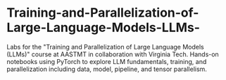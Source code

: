 # Training-and-Parallelization-of-Large-Language-Models-LLMs-
Labs for the "Training and Parallelization of Large Language Models (LLMs)" course at AASTMT in collaboration with Virginia Tech. Hands-on notebooks using PyTorch to explore LLM fundamentals, training, and parallelization including data, model, pipeline, and tensor parallelism.
